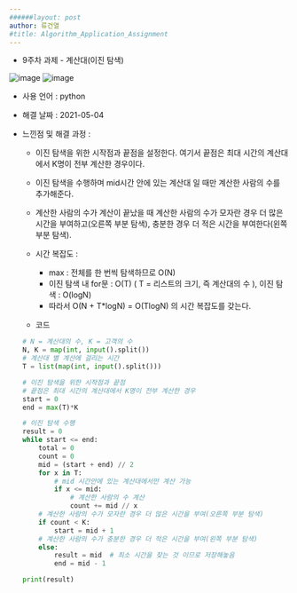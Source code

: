 ```yaml
---
######layout: post
author: 류건열
#title: Algorithm_Application_Assignment
---
```



+  9주차 과제 - 계산대(이진 탐색)
    

![image](https://user-images.githubusercontent.com/34560965/116914858-44839000-ac86-11eb-90ae-4027bdad4dca.png)
![image](https://user-images.githubusercontent.com/34560965/116914862-464d5380-ac86-11eb-94ba-2eef74510e1b.png)
 


- 사용 언어 : python

- 해결 날짜 : 2021-05-04

- 느낀점 및 해결 과정 : 

    - 이진 탐색을 위한 시작점과 끝점을 설정한다. 여기서 끝점은 최대 시간의 계산대에서 K명이 전부 계산한 경우이다.
    - 이진 탐색을 수행하며 mid시간 안에 있는 계산대 일 때만 계산한 사람의 수를 추가해준다.
    - 계산한 사람의 수가 계산이 끝났을 때 계산한 사람의 수가 모자란 경우 더 많은 시간을 부여하고(오른쪽 부분 탐색), 충분한 경우 더 적은 시간을 부여한다(왼쪽 부분 탐색).




    - 시간 복잡도 : 

        - max : 전체를 한 번씩 탐색하므로 O(N)
        - 이진 탐색 내 for문 : O(T) ( T = 리스트의 크기, 즉 계산대의 수 ), 이진 탐색 : O(logN)
        - 따라서 O(N + T*logN) = O(TlogN) 의 시간 복잡도를 갖는다.




        

    - 코드	

    ```python
    # N = 계산대의 수, K = 고객의 수
    N, K = map(int, input().split())
    # 계산대 별 계산에 걸리는 시간
    T = list(map(int, input().split()))

    # 이진 탐색을 위한 시작점과 끝점
    # 끝점은 최대 시간의 계산대에서 K명이 전부 계산한 경우
    start = 0
    end = max(T)*K

    # 이진 탐색 수행
    result = 0
    while start <= end:
        total = 0
        count = 0
        mid = (start + end) // 2
        for x in T:
            # mid 시간안에 있는 계산대에서만 계산 가능
            if x <= mid:
                # 계산한 사람의 수 계산
                count += mid // x
        # 계산한 사람의 수가 모자란 경우 더 많은 시간을 부여(오른쪽 부분 탐색)
        if count < K:
            start = mid + 1
        # 계산한 사람의 수가 충분한 경우 더 적은 시간을 부여(왼쪽 부분 탐색)
        else:
            result = mid  # 최소 시간을 찾는 것 이므로 저장해놓음
            end = mid - 1

    print(result)
    ```
